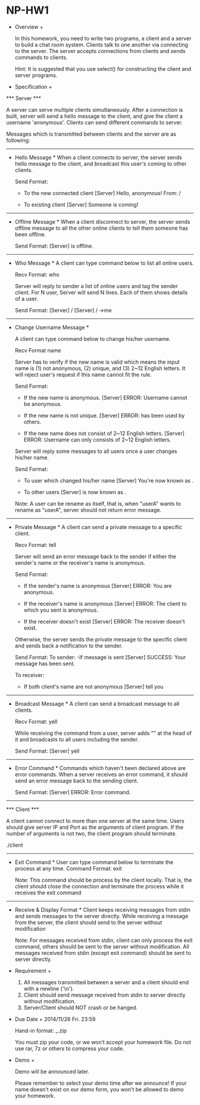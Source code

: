 NP-HW1
======
+ Overview +

  In this homework, you need to write two programs, a client and a server to
  build a chat room system. Clients talk to one another via connecting to the server.
  The server accepts connections from clients and sends commands to clients.

  Hint: It is suggested that you use select() for constructing the client and server programs.


+ Specification +

*** Server ***

  A server can serve multiple clients simultaneously. After a connection
  is built, server will send a hello message to the client, and give the client
  a username 'anonymous'. Clients can send different commands to server.

  Messages which is transmitted between clients and the server are as following:

--------------------------------------------------------------------------------
* Hello Message *
  When a client connects to server, the server sends hello message to the client, 
  and broadcast this user's coming to other clients.

  Send Format:
    - To the new connected client
    [Server] Hello, anonymous! From: <Client IP>/<Client Port>
   
    - To existing client
    [Server] Someone is coming!

--------------------------------------------------------------------------------
* Offline Message *
  When a client disconnect to server, the server sends offline message to all the other online clients
  to tell them someone has been offline.

  Send Format:
    [Server] <USERNAME> is offline.

--------------------------------------------------------------------------------
* Who Message *
  A client can type command below to list all online users.

  Recv Format:
    who

  Server will reply to sender a list of online users and tag the sender client. 
  For N user, Server will send N lines.
  Each of them shows details of a user.

  Send Format:
    [Server] <USERNAME> <CLIENT IP>/<CLIENT PORT>
    [Server] <SENDER USERNAME> <CLIENT IP>/<CLIENT PORT> ->me

--------------------------------------------------------------------------------
* Change Username Message *

  A client can type command below to change his/her username.

  Recv Format
    name <NEW USERNAME>

  Server has to verify if the new name is valid which means the input name is 
  (1) not anonymous, (2) unique, and (3) 2~12 English letters.
  It will reject user's request if this name cannot fit the rule.

  Send Format:
    - If the new name is anonymous.
    [Server] ERROR: Username cannot be anonymous.
   
    - If the new name is not unique.
    [Server] ERROR: <NEW USERNAME> has been used by others.
   
    - If the new name does not consist of 2~12 English letters.
    [Server] ERROR: Username can only consists of 2~12 English letters.
   
  Server will reply some messages to all users once a user changes his/her name.

  Send Format:
    - To user which changed his/her name
    [Server] You're now known as <NEW USERNAME>.

    - To other users
    [Server] <OLD USERNAME> is now known as <NEW USERNAME>.

  Note: 
    A user can be rename as itself, that is, when "userA" wants to rename as "userA",
    server should not return error message.

--------------------------------------------------------------------------------
* Private Message *
  A client can send a private message to a specific client.

  Recv Format:
    tell <USERNAME> <MESSAGE>

  Server will send an error message back to the sender if either the sender's name or the receiver's name is anonymous.

  Send Format:
    - If the sender's name is anonymous
    [Server] ERROR: You are anonymous.

    - If the receiver's name is anonymous
    [Server] ERROR: The client to which you sent is anonymous.

    - If the receiver doesn't exist
    [Server] ERROR: The receiver doesn't exist.

  Otherwise, the server sends the private message to the specific client and sends back a notification to the sender.

  Send Format:
    To sender:
    -If message is sent
    [Server] SUCCESS: Your message has been sent.
    
    To receiver:
    - If both client's name are not anonymous
    [Server] <SENDER USERNAME> tell you <MESSAGE>
   
--------------------------------------------------------------------------------
* Broadcast Message *
   A client can send a broadcast message to all clients.

  Recv Format:
    yell <MESSAGE>
  
  While receiving the command from a user, server adds 
  "<SENDER USERNAME>" at the head of it and broadcasts to all users including the sender.

  Send Format:
    [Server] <SENDER USERNAME> yell <MESSAGE>

--------------------------------------------------------------------------------
* Error Command *
  Commands which haven't been declared above are error commands.
  When a server receives an error command, it should send an error message back to the sending client.

  Send Format:
    [Server] ERROR: Error command.
   
--------------------------------------------------------------------------------

*** Client ***

  A client cannot connect to more than one server at the same time.
  Users should give server IP and Port as the arguments of client program.
  If the number of arguments is not two, the client program should terminate.

   ./client <SERVER IP> <SERVER PORT>

--------------------------------------------------------------------------------
* Exit Command *
  User can type command below to terminate the process at any time.
  Command Format:
    exit

  Note: This command should be process by the client locally.
        That is, the client should close the connection and terminate 
        the process while it receives the exit command

--------------------------------------------------------------------------------
* Receive & Display Format *
  Client keeps receiving messages from stdin and sends messages to the server
  directly. While receiving a message from the server, the client should send to the server without modification

  Note: 
     For messages received from stdin, client can only process the exit command, others 
    should be sent to the server without modification. All messages received from stdin
    (except exit command) should be sent to server directly.


+ Requirement +
  1. All messages transmitted between a server and a client should end with a newline ('\n').
  2. Client should send message received from stdin to server directly without modification.
  3. Server/Client should NOT crash or be hanged.


+ Due Date +
  2014/11/26 Fri. 23:59

  Hand-in format: <Student ID>_<version>.zip

  You must zip your code, or we won’t accept your homework file. Do not use rar, 7z or others to compress your code.

+ Demo +

  Demo will be announced later.
  
  Please remember to select your demo time after we announce!
  If your name doesn't exist on our demo form, you won’t be allowed to demo your homework.

